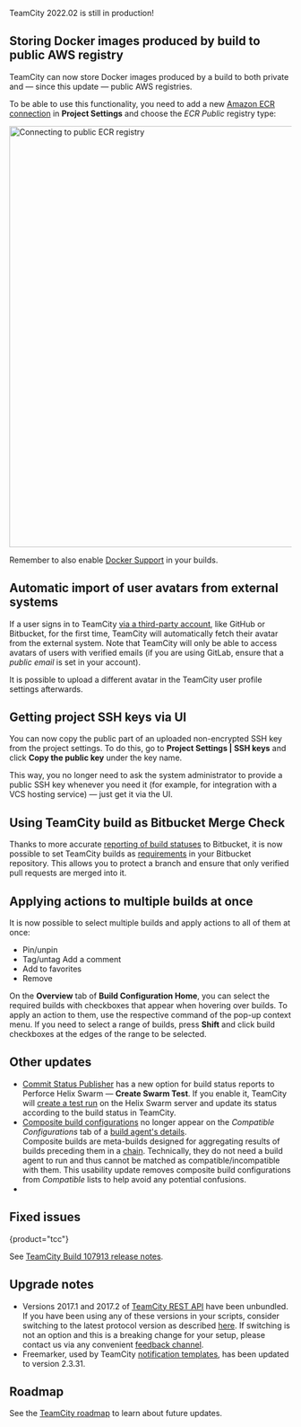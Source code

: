 [//]: # (title: What's New in TeamCity 2022.02)
[//]: # (auxiliary-id: What's New in TeamCity 2022.02;What's New in TeamCity)

TeamCity 2022.02 is still in production!

## Storing Docker images produced by build to public AWS registry

TeamCity can now store Docker images produced by a build to both private and — since this update — public AWS registries.

To be able to use this functionality, you need to add a new [Amazon ECR connection](configuring-connections.md#Amazon+ECR) in __Project Settings__ and choose the _ECR Public_ registry type:

<img src="amazon-ecr-public.png" alt="Connecting to public ECR registry" width="750"/>

Remember to also enable [Docker Support](docker-support.md) in your builds.

## Automatic import of user avatars from external systems

If a user signs in to TeamCity [via a third-party account](configuring-authentication-settings.md), like GitHub or Bitbucket, for the first time, TeamCity will automatically fetch their avatar from the external system. Note that TeamCity will only be able to access avatars of users with verified emails (if you are using GitLab, ensure that a _public email_ is set in your account).

It is possible to upload a different avatar in the TeamCity user profile settings afterwards.

## Getting project SSH keys via UI

You can now copy the public part of an uploaded non-encrypted SSH key from the project settings. To do this, go to **Project Settings | SSH keys** and click **Copy the public key** under the key name.

This way, you no longer need to ask the system administrator to provide a public SSH key whenever you need it (for example, for integration with a VCS hosting service) — just get it via the UI.

## Using TeamCity build as Bitbucket Merge Check

Thanks to more accurate [reporting of build statuses](commit-status-publisher.md) to Bitbucket, it is now possible to set TeamCity builds as [requirements](https://confluence.atlassian.com/bitbucketserver/checks-for-merging-pull-requests-776640039.html#Checksformergingpullrequests-Requiredbuildsmergecheck) in your Bitbucket repository. This allows you to protect a branch and ensure that only verified pull requests are merged into it.

## Applying actions to multiple builds at once

It is now possible to select multiple builds and apply actions to all of them at once:
* Pin/unpin
* Tag/untag
Add a comment
* Add to favorites
* Remove

On the **Overview** tab of **Build Configuration Home**, you can select the required builds with checkboxes that appear when hovering over builds. To apply an action to them, use the respective command of the pop-up context menu. If you need to select a range of builds, press **Shift** and click build checkboxes at the edges of the range to be selected.


## Other updates

* [Commit Status Publisher](commit-status-publisher.md) has a new option for build status reports to Perforce Helix Swarm — **Create Swarm Test**. If you enable it, TeamCity will [create a test run](https://www.perforce.com/manuals/swarm/Content/Swarm/swarm-apidoc_endpoint_integration_tests.html#Create_a__testrun_for_a_review_version) on the Helix Swarm server and update its status according to the build status in TeamCity.
* [Composite build configurations](composite-build-configuration.md) no longer appear on the _Compatible Configurations_ tab of a [build agent's details](viewing-build-agent-details.md).  
  Composite builds are meta-builds designed for aggregating results of builds preceding them in a [chain](build-chain.md). Technically, they do not need a build agent to run and thus cannot be matched as compatible/incompatible with them. This usability update removes composite build configurations from _Compatible_ lists to help avoid any potential confusions.
* 

## Fixed issues
{product="tcc"}

See [TeamCity Build 107913 release notes](teamcity-release-notes-build-107913.md).

## Upgrade notes

* Versions 2017.1 and 2017.2 of [TeamCity REST API](https://www.jetbrains.com/help/teamcity/rest/teamcity-rest-api-documentation.html) have been unbundled. If you have been using any of these versions in your scripts, consider switching to the latest protocol version as described [here](https://www.jetbrains.com/help/teamcity/rest/teamcity-rest-api-documentation.html#REST+API+Versions). If switching is not an option and this is a breaking change for your setup, please contact us via any convenient [feedback channel](feedback.md).
* Freemarker, used by TeamCity [notification templates](customizing-notification-templates.md), has been updated to version 2.3.31.

## Roadmap

See the [TeamCity roadmap](https://www.jetbrains.com/teamcity/roadmap/#teamcity-roadmap) to learn about future updates.